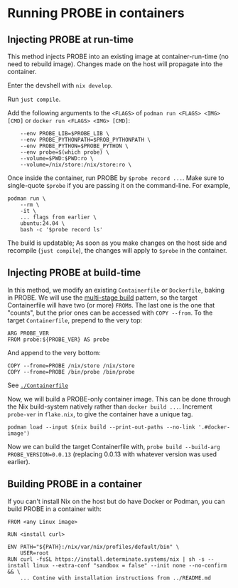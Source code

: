 # Running PROBE in containers

## Injecting PROBE at run-time

This method injects PROBE into an existing image at container-run-time (no need to rebuild image). Changes made on the host will propagate into the container.

Enter the devshell with `nix develop`.

Run `just compile`.

Add the following arguments to the `<FLAGS>` of `podman run <FLAGS> <IMG> [CMD]` or `docker run <FLAGS> <IMG> [CMD]`:

```
    --env PROBE_LIB=$PROBE_LIB \
    --env PROBE_PYTHONPATH=$PROB_PYTHONPATH \
    --env PROBE_PYTHON=$PROBE_PYTHON \
    --env probe=$(which probe) \
    --volume=$PWD:$PWD:ro \
    --volume=/nix/store:/nix/store:ro \
```

Once inside the container, run PROBE by `$probe record ...`. Make sure to single-quote `$probe` if you are passing it on the command-line. For example,

```
podman run \
    --rm \
    -it \
    ... flags from earlier \
    ubuntu:24.04 \
    bash -c '$probe record ls'
```

The build is updatable; As soon as you make changes on the host side and recompile (`just compile`), the changes will apply to `$probe` in the container.

## Injecting PROBE at build-time

In this method, we modify an existing `Containerfile` or `Dockerfile`, baking in PROBE. We will use the [multi-stage build](https://docs.docker.com/build/building/multi-stage/) pattern, so the target Containerfile will have two (or more) `FROM`s. The last one is the one that "counts", but the prior ones can be accessed with `COPY --from`. To the target `Containerfile`, prepend to the very top:

```
ARG PROBE_VER
FROM probe:${PROBE_VER} AS probe
```

And append to the very bottom:

```
COPY --frome=PROBE /nix/store /nix/store
COPY --frome=PROBE /bin/probe /bin/probe
```

See [`./Containerfile`](Containerfile)

Now, we will build a PROBE-only container image. This can be done through the Nix build-system natively rather than `docker build ...`. Increment `probe-ver` in `flake.nix`, to give the container have a unique tag.

```
podman load --input $(nix build --print-out-paths --no-link '.#docker-image')
```

Now we can build the target Containerfile with, `probe build --build-arg PROBE_VERSION=0.0.13` (replacing 0.0.13 with whatever version was used earlier).

## Building PROBE in a container

If you can't install Nix on the host but do have Docker or Podman, you can build PROBE in a container with:

```
FROM <any Linux image>

RUN <install curl>

ENV PATH="${PATH}:/nix/var/nix/profiles/default/bin" \
    USER=root
RUN curl -fsSL https://install.determinate.systems/nix | sh -s -- install linux --extra-conf "sandbox = false" --init none --no-confirm && \
    ... Contine with installation instructions from ../README.md
```
